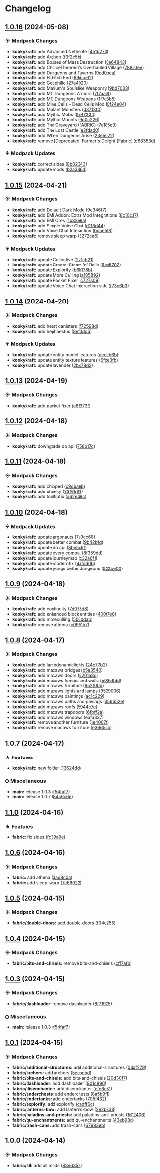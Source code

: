 # Changelog

## [1.0.16](https://github.com/izmystic/kookykraft/compare/kookykraft-v1.0.15...kookykraft-v1.0.16) (2024-05-08)


### ☀ Modpack Changes

* **kookykraft:** add Advanced Netherite ([4e1b270](https://github.com/izmystic/kookykraft/commit/4e1b270897aa2dc4195b90c657fad31d76fc0da6))
* **kookykraft:** add Archon ([f3f2e5b](https://github.com/izmystic/kookykraft/commit/f3f2e5b4fb1c45ed8ffac923aea4531e9060a097))
* **kookykraft:** add Bosses of Mass Destruction ([0a64843](https://github.com/izmystic/kookykraft/commit/0a64843eda825c65bb75a5d83d692d73ece38c30))
* **kookykraft:** add ChoiceTheorem's Overhauled Village ([788c0ee](https://github.com/izmystic/kookykraft/commit/788c0ee9b764fab9df4f3e513a5e166103625c84))
* **kookykraft:** add Dungeons and Taverns ([9cd0bca](https://github.com/izmystic/kookykraft/commit/9cd0bca61b170b2366081f32a713ef8964519fff))
* **kookykraft:** add Eldritch End ([69dcc62](https://github.com/izmystic/kookykraft/commit/69dcc62cdb37fda90778a662129e3c4e6c03f7fb))
* **kookykraft:** add Geophilic ([27a4020](https://github.com/izmystic/kookykraft/commit/27a4020cad4fe9ed441c5b0dd96e53fdda53b3ca))
* **kookykraft:** add Marium's Soulslike Weaponry ([9bd7033](https://github.com/izmystic/kookykraft/commit/9bd703305a9bc0a5ae87e6f70f1032cedbb0aa86))
* **kookykraft:** add MC Dungeons Armors ([7f7aadf](https://github.com/izmystic/kookykraft/commit/7f7aadf08b24a7bf0196cdf576ab9369c281b4d8))
* **kookykraft:** add MC Dungeons Weapons ([1f7e3b5](https://github.com/izmystic/kookykraft/commit/1f7e3b5e0d06529b5d396acc88042f6dbefafc31))
* **kookykraft:** add Mine Cells - Dead Cells Mod ([0f24e04](https://github.com/izmystic/kookykraft/commit/0f24e0486930cb3832dbe8d8f8cf332d70707550))
* **kookykraft:** add Mutant Monsters ([d3713f0](https://github.com/izmystic/kookykraft/commit/d3713f0240365ff1c3754b98c4b059bf61ca4bae))
* **kookykraft:** add Mythic Mobs ([8e47234](https://github.com/izmystic/kookykraft/commit/8e472347043195aae4ec023d6d8adc2d8218234d))
* **kookykraft:** add Mythic Mounts ([9d0c226](https://github.com/izmystic/kookykraft/commit/9d0c2269eb96eab4d58ccd3a52aeabe3171d1c9c))
* **kookykraft:** add The Graveyard (FABRIC) ([7e185e9](https://github.com/izmystic/kookykraft/commit/7e185e98ac5f8b107cae1adf03639a0ab6032323))
* **kookykraft:** add The Lost Castle ([e2fdad0](https://github.com/izmystic/kookykraft/commit/e2fdad048af8b76f941d45f065f32672829789c9))
* **kookykraft:** add When Dungeons Arise ([23e5022](https://github.com/izmystic/kookykraft/commit/23e5022878e5b10ffffa125432260ae2ccc3b5ea))
* **kookykraft:** remove [Deprecated] Farmer's Delight [Fabric] ([d68353d](https://github.com/izmystic/kookykraft/commit/d68353de569e85681ef4efc3dbda239581a8dd29))


### ⚘ Modpack Updates

* **kookykraft:** correct sides ([8b02343](https://github.com/izmystic/kookykraft/commit/8b023438cb802169116430b16dce160e82a89c62))
* **kookykraft:** update mods ([b2a346d](https://github.com/izmystic/kookykraft/commit/b2a346db8a8ab52273ccc1fd8a25edb2ba6b8e66))

## [1.0.15](https://github.com/izmystic/kookykraft/compare/kookykraft-v1.0.14...kookykraft-v1.0.15) (2024-04-21)


### ☀ Modpack Changes

* **kookykraft:** add Default Dark Mode ([9e346f7](https://github.com/izmystic/kookykraft/commit/9e346f75e3c98130535438a31541eb6902d6d857))
* **kookykraft:** add EMI Addon: Extra Mod Integrations ([8c10c37](https://github.com/izmystic/kookykraft/commit/8c10c37ddc78f9339d784c6b47f19c22e766e174))
* **kookykraft:** add EMI Ores ([1b33e9a](https://github.com/izmystic/kookykraft/commit/1b33e9ad4fed7cf7a37fab4860a3ea2aeb4226e6))
* **kookykraft:** add Simple Voice Chat ([d118d44](https://github.com/izmystic/kookykraft/commit/d118d44bf2c4612d48959e1e14cece6f9861a801))
* **kookykraft:** add Voice Chat Interaction ([bdae518](https://github.com/izmystic/kookykraft/commit/bdae518bff0ab4a120a41993c2b78df3fe25f578))
* **kookykraft:** remove sleep warp ([2272ca6](https://github.com/izmystic/kookykraft/commit/2272ca6c4244c7665183cd200c1264dccabf6af5))


### ⚘ Modpack Updates

* **kookykraft:** update Collective ([271cb21](https://github.com/izmystic/kookykraft/commit/271cb21ee270d535e2fc4dd8ebbf7e40adf00d3d))
* **kookykraft:** update Create: Steam 'n' Rails ([6ec5702](https://github.com/izmystic/kookykraft/commit/6ec5702ecadaa688ed75d8dbd4cd2f50f6741861))
* **kookykraft:** update Explorify ([b6b178b](https://github.com/izmystic/kookykraft/commit/b6b178b46514c77b647c2479f7a6fcb1f426f434))
* **kookykraft:** update More Culling ([a185892](https://github.com/izmystic/kookykraft/commit/a185892b048198174ad4c0f933e8901d2c52dae8))
* **kookykraft:** update Packet Fixer ([c727a09](https://github.com/izmystic/kookykraft/commit/c727a096a24d4386a02d2b5c1bd26905323ca0d5))
* **kookykraft:** update Voice Chat Interaction side ([f73c6b3](https://github.com/izmystic/kookykraft/commit/f73c6b3cb7a0bb9bb841eda2e2608cec3025c4a8))

## [1.0.14](https://github.com/izmystic/kookykraft/compare/kookykraft-v1.0.13...kookykraft-v1.0.14) (2024-04-20)


### ☀ Modpack Changes

* **kookykraft:** add heart canisters ([f72598d](https://github.com/izmystic/kookykraft/commit/f72598d9e37629be7fe4d1d1818a2e4a0449e59c))
* **kookykraft:** add hephaestus ([8ef0dd5](https://github.com/izmystic/kookykraft/commit/8ef0dd5ae281bbbda8cae0fc507f0571d00a3a41))


### ⚘ Modpack Updates

* **kookykraft:** update entity model features ([dcdeb6b](https://github.com/izmystic/kookykraft/commit/dcdeb6bb7028202147365e7140494f75fe854734))
* **kookykraft:** update entity texture features ([6fde3fb](https://github.com/izmystic/kookykraft/commit/6fde3fb5afcb3150fcef3a39f41c6b51a6066546))
* **kookykraft:** update lavender ([2b478d2](https://github.com/izmystic/kookykraft/commit/2b478d204d2c5d756a2aac4ef4cdbefe2949a06f))

## [1.0.13](https://github.com/izmystic/kookykraft/compare/kookykraft-v1.0.12...kookykraft-v1.0.13) (2024-04-19)


### ☀ Modpack Changes

* **kookykraft:** add packet fixer ([c8f373f](https://github.com/izmystic/kookykraft/commit/c8f373fb72978326f6d3cfb15aa22b0a45be10c6))

## [1.0.12](https://github.com/izmystic/kookykraft/compare/kookykraft-v1.0.11...kookykraft-v1.0.12) (2024-04-18)


### ☀ Modpack Changes

* **kookykraft:** downgrade do api ([758b17c](https://github.com/izmystic/kookykraft/commit/758b17ce4ed834e2fb6af0a3751bff7cba495b11))

## [1.0.11](https://github.com/izmystic/kookykraft/compare/kookykraft-v1.0.10...kookykraft-v1.0.11) (2024-04-18)


### ☀ Modpack Changes

* **kookykraft:** add chipped ([c9d6a6b](https://github.com/izmystic/kookykraft/commit/c9d6a6b7e13c882a330c4dac66d21fa14869578f))
* **kookykraft:** add chunky ([83f6568](https://github.com/izmystic/kookykraft/commit/83f6568d5c4dfc5c3d39d5cb2ebe9211e86b2c0b))
* **kookykraft:** add tooltipfix ([a62e49c](https://github.com/izmystic/kookykraft/commit/a62e49c576461602757e5580a665a899f0ecb9a8))

## [1.0.10](https://github.com/izmystic/kookykraft/compare/kookykraft-v1.0.9...kookykraft-v1.0.10) (2024-04-18)


### ⚘ Modpack Updates

* **kookykraft:** update argonauts ([7e9cc68](https://github.com/izmystic/kookykraft/commit/7e9cc68b8785bc4ba7b717c2d51ee1ee69176a17))
* **kookykraft:** update better combat ([9b42bfd](https://github.com/izmystic/kookykraft/commit/9b42bfd9a6e994b3d73affc637c24fea91a5177f))
* **kookykraft:** update do api ([8be5c6f](https://github.com/izmystic/kookykraft/commit/8be5c6f1169fad1f73786d6dbe7a8264e57f9e15))
* **kookykraft:** update every compat ([8f359dd](https://github.com/izmystic/kookykraft/commit/8f359dd50fbb6508363c1e35a6bf213054692b1d))
* **kookykraft:** update journeymap ([c32a6f1](https://github.com/izmystic/kookykraft/commit/c32a6f19b475c611598988033bffffa932a722c7))
* **kookykraft:** update modernfix ([4afdd0b](https://github.com/izmystic/kookykraft/commit/4afdd0bb882d42ab75e79e6befba0bd71f9113a2))
* **kookykraft:** update yungs better dungeons ([833be00](https://github.com/izmystic/kookykraft/commit/833be0099998899c219b35f778a16785795fde88))

## [1.0.9](https://github.com/izmystic/kookykraft/compare/kookykraft-v1.0.8...kookykraft-v1.0.9) (2024-04-18)


### ☀ Modpack Changes

* **kookykraft:** add continuity ([7d073d8](https://github.com/izmystic/kookykraft/commit/7d073d804a3498ecdf493eae95061ef44c7cc268))
* **kookykraft:** add enhanced block entities ([400f7e8](https://github.com/izmystic/kookykraft/commit/400f7e87f4bfa361723ea92ed91998b74ad4097e))
* **kookykraft:** add moreculling ([5b6ddab](https://github.com/izmystic/kookykraft/commit/5b6ddab4c5ca55dfc055e875fcdd8d6170e567f4))
* **kookykraft:** remove athena ([c0991b7](https://github.com/izmystic/kookykraft/commit/c0991b77eef2f5056287895f327f75b7eaf2cbca))

## [1.0.8](https://github.com/izmystic/kookykraft/compare/kookykraft-v1.0.7...kookykraft-v1.0.8) (2024-04-17)


### ☀ Modpack Changes

* **kookykraft:** add lambdynamiclights ([24c77b2](https://github.com/izmystic/kookykraft/commit/24c77b26bec39d806f99702200ee34a814e77b4d))
* **kookykraft:** add macaws bridges ([b5a3540](https://github.com/izmystic/kookykraft/commit/b5a35403a6f12b6ce930f78e8dd0464c569552d8))
* **kookykraft:** add macaws doors ([6201a8c](https://github.com/izmystic/kookykraft/commit/6201a8c6e4f8b778466e442a70ac02ffff48ff1b))
* **kookykraft:** add macaws fences and walls ([b09e9dd](https://github.com/izmystic/kookykraft/commit/b09e9ddf46550853ec3705f34997593df12f8985))
* **kookykraft:** add macaws furniture ([952f00d](https://github.com/izmystic/kookykraft/commit/952f00d21084c23c7fd674492bb3bd46a2d59306))
* **kookykraft:** add macaws lights and lamps ([9529006](https://github.com/izmystic/kookykraft/commit/95290069505b04ee2bb23065061d5c5db5728980))
* **kookykraft:** add macaws paintings ([ac1c229](https://github.com/izmystic/kookykraft/commit/ac1c229c3003a4b8cad209ddd68116e31d595f07))
* **kookykraft:** add macaws paths and pavings ([456652e](https://github.com/izmystic/kookykraft/commit/456652e8d7aa5d2aa45b3caff6bd37de4703dbbf))
* **kookykraft:** add macaws roofs ([5944c7c](https://github.com/izmystic/kookykraft/commit/5944c7c3df238a91b7ef5e4f390c509018c01901))
* **kookykraft:** add macaws trapdoors ([6fbff2a](https://github.com/izmystic/kookykraft/commit/6fbff2a236aaad4cedf752331dcfae23f5c0ec7a))
* **kookykraft:** add macaws windows ([eafa337](https://github.com/izmystic/kookykraft/commit/eafa3376d179769a94bab943064afe596b9cf928))
* **kookykraft:** remove another furniture ([1e4067f](https://github.com/izmystic/kookykraft/commit/1e4067f0ce1eac6cd0cf55e86202a3d4de0a8961))
* **kookykraft:** remove macaws furniture ([e36655b](https://github.com/izmystic/kookykraft/commit/e36655b937b4b2c967df6164d979fdcda55dcdd0))

## 1.0.7 (2024-04-17)


### ★ Features

* **kookykraft:** new folder ([13624dd](https://github.com/izmystic/kookykraft/commit/13624dd50134900ba392d5259f15b2be5c347506))


### ⛭ Miscellaneous

* **main:** release 1.0.3 ([f54faf7](https://github.com/izmystic/kookykraft/commit/f54faf73449df823e968507e3ad3a96ba07ec4c7))
* **main:** release 1.0.7 ([84c6c6e](https://github.com/izmystic/kookykraft/commit/84c6c6e9bd5cb07b24c45bb5690b9fee09640ff8))

## [1.1.0](https://github.com/izmystic/kookykraft/compare/fabric-v1.0.6...fabric-v1.1.0) (2024-04-16)


### ★ Features

* **fabric:** fix sides ([fc39a9e](https://github.com/izmystic/kookykraft/commit/fc39a9e2aa266bb1992680b08f4c84d5e7292e54))

## [1.0.6](https://github.com/izmystic/kookykraft/compare/fabric-v1.0.5...fabric-v1.0.6) (2024-04-16)


### ☀ Modpack Changes

* **fabric:** add athena ([3ad8c0a](https://github.com/izmystic/kookykraft/commit/3ad8c0a674cdbb584bc15b539175b954c233fcb2))
* **fabric:** add sleep-warp ([7c66022](https://github.com/izmystic/kookykraft/commit/7c66022ca42cba05b48aee90130ff799877f68fe))

## [1.0.5](https://github.com/izmystic/kookykraft/compare/fabric-v1.0.4...fabric-v1.0.5) (2024-04-15)


### ☀ Modpack Changes

* **fabric/double-doors:** add double-doors ([f04e255](https://github.com/izmystic/kookykraft/commit/f04e255bc1f2e06f92a1249d1bd54888854f86d9))

## [1.0.4](https://github.com/izmystic/kookykraft/compare/fabric-v1.0.3...fabric-v1.0.4) (2024-04-15)


### ☀ Modpack Changes

* **fabric/bits-and-chisels:** remove bits-and-chisels ([cff7afb](https://github.com/izmystic/kookykraft/commit/cff7afbfaef49a043298c927950df132de8c94e6))

## [1.0.3](https://github.com/izmystic/kookykraft/compare/fabric-v1.0.1...fabric-v1.0.3) (2024-04-15)


### ☀ Modpack Changes

* **fabric/dashloader:** remove dashloader ([8f71925](https://github.com/izmystic/kookykraft/commit/8f71925c7c77033a756f9d01b929afe2db610964))


### ⛭ Miscellaneous

* **main:** release 1.0.3 ([f54faf7](https://github.com/izmystic/kookykraft/commit/f54faf73449df823e968507e3ad3a96ba07ec4c7))

## [1.0.1](https://github.com/izmystic/kookykraft/compare/fabric-v1.0.0...fabric-v1.0.1) (2024-04-15)


### ☀ Modpack Changes

* **fabric/additional-structures:** add additional-structures ([04df279](https://github.com/izmystic/kookykraft/commit/04df279cdea00c68a90bc96ce8818503c8912394))
* **fabric/archers:** add archers ([5ecbcbd](https://github.com/izmystic/kookykraft/commit/5ecbcbd31040d15c15e2084fba004050844c7994))
* **fabric/bits-and-chisels:** add bits-and-chisels ([20d30f7](https://github.com/izmystic/kookykraft/commit/20d30f7b8d4e1b292c3e85c1feb8a6cbf360a4ca))
* **fabric/dashloader:** add dashloader ([901c890](https://github.com/izmystic/kookykraft/commit/901c890c86108daa444e049406deca81ddbacbb9))
* **fabric/disenchanter:** add disenchanter ([efe6c31](https://github.com/izmystic/kookykraft/commit/efe6c3127efb86e3859e2c91a30f87b2730dd453))
* **fabric/enderchests:** add enderchests ([8a5b9f1](https://github.com/izmystic/kookykraft/commit/8a5b9f129559dccd37135f8c3dcd5964a5e134a0))
* **fabric/endertanks:** add endertanks ([705f432](https://github.com/izmystic/kookykraft/commit/705f4329bd81cdd1d43924537b94f47d5a77a91f))
* **fabric/explorify:** add explorify ([cadff6c](https://github.com/izmystic/kookykraft/commit/cadff6cba99081f88f9254656f87ab88279c4c79))
* **fabric/lanterns-bow:** add lanterns-bow ([2e2b338](https://github.com/izmystic/kookykraft/commit/2e2b338d9c867e18cfc438fba9d180fd9887b423))
* **fabric/paladins-and-priests:** add paladins-and-priests ([1612406](https://github.com/izmystic/kookykraft/commit/16124067e48d407442537836aa92f28b0e848e81))
* **fabric/qu-enchantments:** add qu-enchantments ([43eb98d](https://github.com/izmystic/kookykraft/commit/43eb98d4c4e59a3667c35e90f21e58420d971812))
* **fabric/trash-cans:** add trash-cans ([67983eb](https://github.com/izmystic/kookykraft/commit/67983ebcf9c41ef579ab8f9943ec55822a9dbb13))

## 1.0.0 (2024-04-14)


### ☀ Modpack Changes

* **fabric/all:** add all mods ([83e635e](https://github.com/izmystic/kookykraft/commit/83e635e8506c573c5d16158ddbf1ce3921157679))
